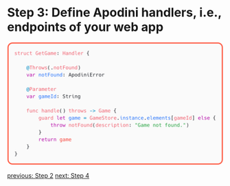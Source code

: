 # Step 3: Define Apodini handlers, i.e., endpoints of your web app

![step-3](./info-material/Apodini-OAS-Instructions/step-3.png)

[previous: Step 2](./step-2.md)
[next: Step 4](./step-4.md)
